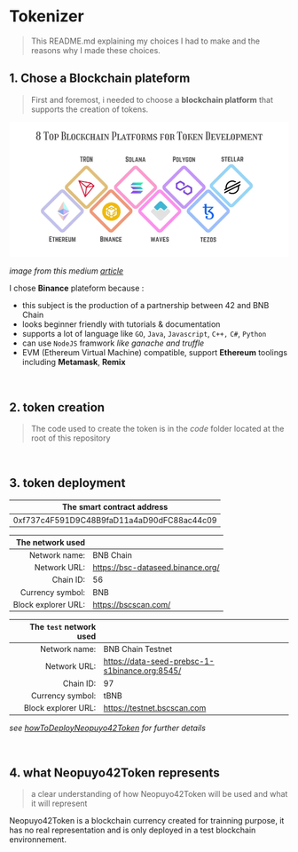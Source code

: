 # Tokenizer

>  This README.md explaining my choices I had to make and the reasons why I made these choices.

## **1. Chose a Blockchain plateform**

> First and foremost, i needed to choose a **blockchain platform** that supports the
creation of tokens.

![Blochain Platefrom supporting token creation](./documentation//ressources/BlochainPlateform.webp)

*image from this medium [article](https://medium.com/geekculture/top-5-blockchain-platforms-to-be-considered-for-token-development-7b2c42decdf4)*

I chose **Binance** plateform because :  
  - this subject is the production of a partnership between 42 and BNB Chain
  - looks beginner friendly with tutorials & documentation
  - supports a lot of language like `GO`, `Java`, `Javascript`, `C++,` `C#`, `Python`
  - can use `NodeJS` framwork *like ganache and truffle*
  - EVM (Ethereum Virtual Machine) compatible, support **Ethereum** toolings including **Metamask**, **Remix**

<br/>

  ## **2. token creation**

  >  The code used to create the token is in the *code* folder located at the root of this repository

<br/>

  ## **3. token deployment**

| The smart contract address                |
|-------------------------------------------|
| 0xf737c4F591D9C48B9faD11a4aD90dFC88ac44c09|

  
| The network used | |
| -------------------:| ------------|
|     Network name: | BNB Chain
Network URL: | https://bsc-dataseed.binance.org/  
Chain ID: | 56
Currency symbol:| BNB
Block explorer URL:| https://bscscan.com/

  
| The `test` network used | |
| -------------------:| ------------|
|     Network name: | BNB Chain Testnet
Network URL: | https://data-seed-prebsc-1-s1binance.org:8545/  
Chain ID: | 97
Currency symbol:| tBNB
Block explorer URL:| https://testnet.bscscan.com
  
*see [howToDeployNeopuyo42Token](./deploy/howToDeployNeopuyo42Token.md) for further details*

<br/>

## **4. what Neopuyo42Token represents**

> a clear understanding of how Neopuyo42Token will be used and what
it will represent

Neopuyo42Token is a blockchain currency created for trainning purpose, it has no real representation and is only deployed in a test blockchain environnement. 
